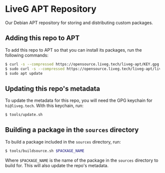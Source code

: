 # LiveG APT Repository
Our Debian APT repository for storing and distributing custom packages.

## Adding this repo to APT
To add this repo to APT so that you can install its packages, run the following commands:

```bash
$ curl -s --compressed https://opensource.liveg.tech/liveg-apt/KEY.gpg | gpg --dearmor | sudo tee /etc/apt/trusted.gpg.d/liveg-apt.gpg > /dev/null
$ sudo curl -s --compressed https://opensource.liveg.tech/liveg-apt/liveg-apt.list -o /etc/apt/sources.list.d/liveg-apt.list
$ sudo apt update
```

## Updating this repo's metadata
To update the metadata for this repo, you will need the GPG keychain for `hi@liveg.tech`. With this keychain, run:

```bash
$ tools/update.sh
```

## Building a package in the `sources` directory
To build a package included in the `sources` directory, run:

```bash
$ tools/buildsource.sh $PACKAGE_NAME
```

Where `$PACKAGE_NAME` is the name of the package in the `sources` directory to build for. This will also update the repo's metadata.